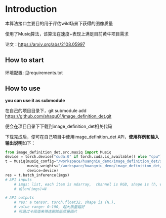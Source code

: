 # Introduction

本算法接口主要目的用于评估wild场景下获得的图像质量

使用了Musiq算法，该算法在速度+表现上满足目前黄牛项目需求

论文：https://arxiv.org/abs/2108.05997

## How to start

环境配置: 见requirements.txt

## How to use

**you can use it as submodule**

在自己的项目目录下，git submodule add  https://github.com/ahaqu01/image_definition_det.git

便会在项目目录下下载到image_definition_det相关代码

下载完成后，便可在自己项目中使用image_definition_det API，**使用样例和输入输出说明**如下：

```python
from image_definition_det.src.musiq import Musiq
device = torch.device("cuda:0" if torch.cuda.is_available() else "cpu")
t = Musiq(musiq_config="/workspace/huangniu_demo/image_definition_det/src/configs/musiq.yaml",
          musiq_weights="/workspace/huangniu_demo/image_definition_det/src/weights/musiq_paq2piq_ckpt-364c0c84_2.pth",
          device=device)
res = t.batch_inference(imgs)
# API inputs    								  
    # imgs: list, each item is ndarray,  channel is RGB, shape is (h, w, 3)
    # 设len(imgs)=N

# API outputs
	# res: a tensor, torch.float32, shape is (N,),
    # value range: 0~100, 越大质量越好
    # 可通过卡阈值来筛选删除低质量图片

```

